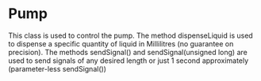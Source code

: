 # Pump
This class is used to control the pump.
The method dispenseLiquid is used to dispense a specific quantity of liquid in Millilitres (no guarantee on precision). 
The methods sendSignal() and sendSignal(unsigned long) are used to send signals of any desired length or just 1 second approximately (parameter-less sendSignal())
